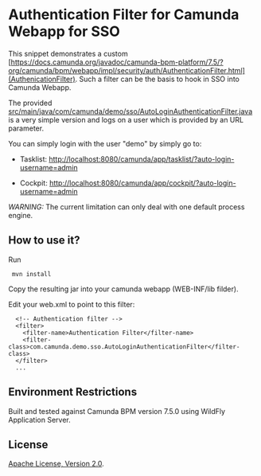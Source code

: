 Authentication Filter for Camunda Webapp for SSO
=========================

This snippet demonstrates a custom [https://docs.camunda.org/javadoc/camunda-bpm-platform/7.5/?org/camunda/bpm/webapp/impl/security/auth/AuthenticationFilter.html](AuthenicationFilter). Such a filter can be the basis to hook in SSO into Camunda Webapp.

The provided [src/main/java/com/camunda/demo/sso/AutoLoginAuthenticationFilter.java](AutoLoginAuthenticationFilter) is a very simple version and logs on a user which is provided by an URL parameter.

You can simply login with the user "demo" by simply go to:

- Tasklist: [http://localhost:8080/camunda/app/tasklist/?auto-login-username=admin](http://localhost:8080/camunda/app/tasklist/?auto-login-username=admin)

- Cockpit: [http://localhost:8080/camunda/app/cockpit/?auto-login-username=admin](http://localhost:8080/camunda/app/cockpit/?auto-login-username=admin)

*WARNING:* The current limitation can only deal with one default process engine.

How to use it?
--------------

Run

```
 mvn install
```

Copy the resulting jar into your camunda webapp (WEB-INF/lib filder).

Edit your web.xml to point to this filter:

```
  <!-- Authentication filter -->
  <filter>
    <filter-name>Authentication Filter</filter-name>
    <filter-class>com.camunda.demo.sso.AutoLoginAuthenticationFilter</filter-class>
  </filter>
  ...
```
Environment Restrictions
------------------------

Built and tested against Camunda BPM version 7.5.0 using WildFly Application Server.


License
-------

[Apache License, Version 2.0](http://www.apache.org/licenses/LICENSE-2.0).
